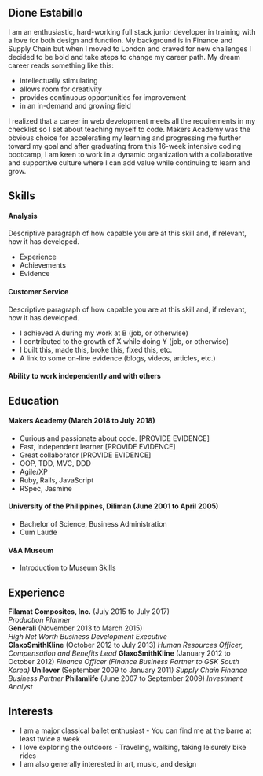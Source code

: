 ## Dione Estabillo

I am an enthusiastic, hard-working full stack junior developer in training with a love for both design and function.
My background is in Finance and Supply Chain but when I moved to London and craved for new challenges I decided 
to be bold and take steps to change my career path. My dream career reads something like this:

- intellectually stimulating
- allows room for creativity
- provides continuous opportunities for improvement
- in an in-demand and growing field

I realized that a career in web development meets all the requirements in my checklist so I set about teaching myself to code.
Makers Academy was the obvious choice for accelerating my learning and progressing me further toward my goal and after
graduating from this 16-week intensive coding bootcamp, I am keen to work in a dynamic organization with a collaborative and
supportive culture where I can add value while continuing to learn and grow.

## Skills

#### Analysis

Descriptive paragraph of how capable you are at this skill and, if relevant, how it has developed.

- Experience
- Achievements
- Evidence

#### Customer Service

Descriptive paragraph of how capable you are at this skill and, if relevant, how it has developed.

- I achieved A during my work at B (job, or otherwise)
- I contributed to the growth of X while doing Y (job, or otherwise)
- I built this, made this, broke this, fixed this, etc.
- A link to some on-line evidence (blogs, videos, articles, etc.)

#### Ability to work independently and with others


## Education

#### Makers Academy (March 2018 to July 2018)

- Curious and passionate about code. [PROVIDE EVIDENCE]
- Fast, independent learner [PROVIDE EVIDENCE]
- Great collaborator [PROVIDE EVIDENCE]
- OOP, TDD, MVC, DDD
- Agile/XP
- Ruby, Rails, JavaScript
- RSpec, Jasmine

#### University of the Philippines, Diliman (June 2001 to April 2005)

- Bachelor of Science, Business Administration
- Cum Laude


#### V&A Museum
- Introduction to Museum Skills


## Experience

**Filamat Composites, Inc.** (July 2015 to July 2017)    
*Production Planner*  
**Generali** (November 2013 to March 2015)   
*High Net Worth Business Development Executive*  
**GlaxoSmithKline** (October 2012 to July 2013)
*Human Resources Officer, Compensation and Benefits Lead*
**GlaxoSmithKline** (January 2012 to October 2012)
*Finance Officer (Finance Business Partner to GSK South Korea)*
**Unilever** (September 2009 to January 2011)
*Supply Chain Finance Business Partner*
**Philamlife** (June 2007 to September 2009)
*Investment Analyst*

## Interests
- I am a major classical ballet enthusiast - You can find me at the barre at least twice a week
- I love exploring the outdoors - Traveling, walking, taking leisurely bike rides
- I am also generally interested in art, music, and design